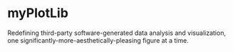 # myPlotLib
Redefining third-party software-generated data analysis and visualization, one significantly-more-aesthetically-pleasing figure at a time.
